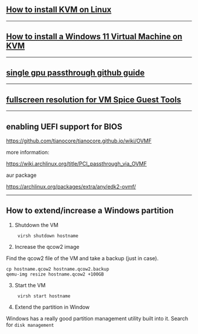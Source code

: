 ## [How to install KVM on Linux](https://sysguides.com/install-kvm-on-linux)
---
## [How to install a Windows 11 Virtual Machine on KVM](https://sysguides.com/install-a-windows-11-virtual-machine-on-kvm)
---
## [single gpu passthrough github guide](https://github.com/QaidVoid/Complete-Single-GPU-Passthrough)
---
## [fullscreen resolution for VM Spice Guest Tools](https://www.spice-space.org/download/windows/spice-guest-tools/spice-guest-tools-latest.exe)
---
## enabling UEFI support for BIOS

https://github.com/tianocore/tianocore.github.io/wiki/OVMF

more information:

https://wiki.archlinux.org/title/PCI_passthrough_via_OVMF

aur package

https://archlinux.org/packages/extra/any/edk2-ovmf/

---
## How to extend/increase a Windows partition

1. Shutdown the VM

        virsh shutdown hostname

2. Increase the qcow2 image

Find the qcow2 file of the VM and take a backup (just in case).

    cp hostname.qcow2 hostname.qcow2.backup
    qemu-img resize hostname.qcow2 +100GB
    
3. Start the VM

        virsh start hostname

4. Extend the partition in Window

Windows has a really good partition management utility built into it. Search for `disk management`
